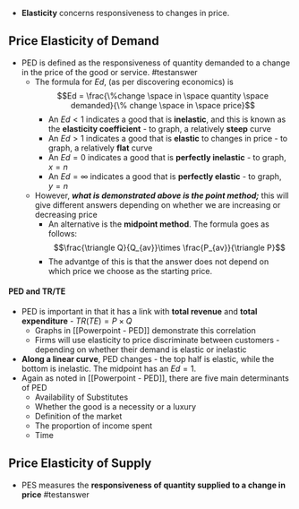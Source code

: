 - **Elasticity** concerns responsiveness to changes in price.

## Price Elasticity of Demand
- PED is defined as the responsiveness of quantity demanded to a change in the price of the good or service. #testanswer 
	- The formula for $Ed$, (as per discovering economics) is $$Ed = \frac{\%change \space in \space quantity \space demanded}{\% change \space in \space price}$$
		- An $Ed < 1$ indicates a good that is **inelastic**, and this is known as the **elasticity coefficient** - to graph, a relatively **steep** curve
		- An $Ed > 1$ indicates a good that is **elastic** to changes in price - to graph, a relatively **flat** curve
		- An $Ed=0$ indicates a good that is **perfectly inelastic** - to graph, $x=n$
		- An $Ed=\infty$ indicates a good that is **perfectly elastic** - to graph, $y=n$
	- However, ***what is demonstrated above is the point method;*** this will give different answers depending on whether we are increasing or decreasing price
		- An alternative is the **midpoint method**. The formula goes as follows: $$\frac{\triangle Q}{Q_{av}}\times \frac{P_{av}}{\triangle P}$$
		- The advantge of this is that the answer does not depend on which price we choose as the starting price.

#### PED and TR/TE
- PED is important in that it has a link with **total revenue** and **total expenditure** - $TR(TE)=P\times Q$
	- Graphs in [[Powerpoint - PED]] demonstrate this correlation
	- Firms will use elasticity to price discriminate between customers - depending on whether their demand is elastic or inelastic
- **Along a linear curve**, PED changes - the top half is elastic, while the bottom is inelastic. The midpoint has an $Ed=1$.
- Again as noted in [[Powerpoint - PED]], there are five main determinants of PED
	- Availability of Substitutes
	- Whether the good is a necessity or a luxury
	- Definition of the market
	- The proportion of income spent
	- Time

## Price Elasticity of Supply
- PES measures the **responsiveness of quantity supplied to a change in price** #testanswer 